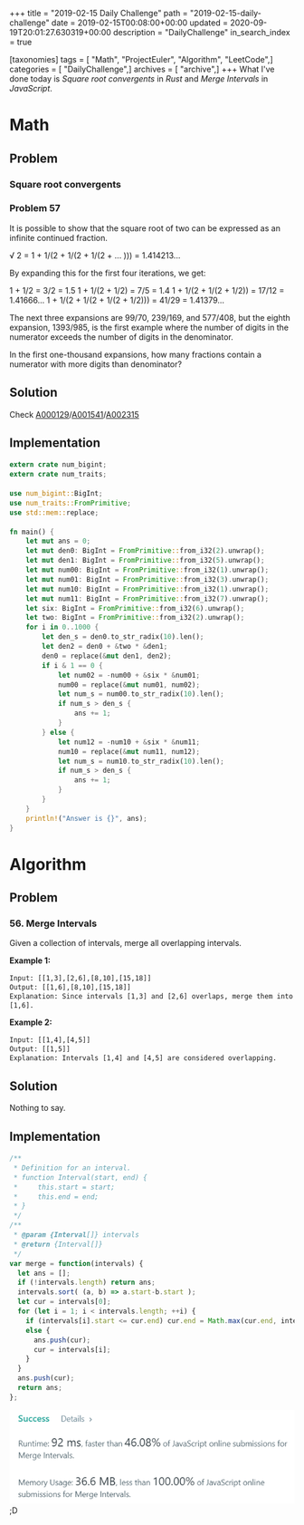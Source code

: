 +++
title = "2019-02-15 Daily Challenge"
path = "2019-02-15-daily-challenge"
date = 2019-02-15T00:08:00+00:00
updated = 2020-09-19T20:01:27.630319+00:00
description = "DailyChallenge"
in_search_index = true

[taxonomies]
tags = [ "Math", "ProjectEuler", "Algorithm", "LeetCode",]
categories = [ "DailyChallenge",]
archives = [ "archive",]
+++
What I've done today is *Square root convergents* in *Rust* and *Merge Intervals* in *JavaScript*.

<!--more-->

# Math

## Problem

### Square root convergents

### Problem 57

It is possible to show that the square root of two can be expressed as an infinite continued fraction.

√ 2 = 1 + 1/(2 + 1/(2 + 1/(2 + ... ))) = 1.414213...

By expanding this for the first four iterations, we get:

1 + 1/2 = 3/2 = 1.5
1 + 1/(2 + 1/2) = 7/5 = 1.4
1 + 1/(2 + 1/(2 + 1/2)) = 17/12 = 1.41666...
1 + 1/(2 + 1/(2 + 1/(2 + 1/2))) = 41/29 = 1.41379...

The next three expansions are 99/70, 239/169, and 577/408, but the eighth expansion, 1393/985, is the first example where the number of digits in the numerator exceeds the number of digits in the denominator.

In the first one-thousand expansions, how many fractions contain a numerator with more digits than denominator?

## Solution

Check [A000129](https://oeis.org/A000129)/[A001541](https://oeis.org/A001541)/[A002315](https://oeis.org/A002315)

## Implementation

```rust
extern crate num_bigint;
extern crate num_traits;

use num_bigint::BigInt;
use num_traits::FromPrimitive;
use std::mem::replace;

fn main() {
    let mut ans = 0;
    let mut den0: BigInt = FromPrimitive::from_i32(2).unwrap();
    let mut den1: BigInt = FromPrimitive::from_i32(5).unwrap();
    let mut num00: BigInt = FromPrimitive::from_i32(1).unwrap();
    let mut num01: BigInt = FromPrimitive::from_i32(3).unwrap();
    let mut num10: BigInt = FromPrimitive::from_i32(1).unwrap();
    let mut num11: BigInt = FromPrimitive::from_i32(7).unwrap();
    let six: BigInt = FromPrimitive::from_i32(6).unwrap();
    let two: BigInt = FromPrimitive::from_i32(2).unwrap();
    for i in 0..1000 {
        let den_s = den0.to_str_radix(10).len();
        let den2 = den0 + &two * &den1;
        den0 = replace(&mut den1, den2);
        if i & 1 == 0 {
            let num02 = -num00 + &six * &num01;
            num00 = replace(&mut num01, num02);
            let num_s = num00.to_str_radix(10).len();
            if num_s > den_s {
                ans += 1;
            }
        } else {
            let num12 = -num10 + &six * &num11;
            num10 = replace(&mut num11, num12);
            let num_s = num10.to_str_radix(10).len();
            if num_s > den_s {
                ans += 1;
            }
        }
    }
    println!("Answer is {}", ans);
}
```

# Algorithm

## Problem

### 56. Merge Intervals

Given a collection of intervals, merge all overlapping intervals.

**Example 1:**

```
Input: [[1,3],[2,6],[8,10],[15,18]]
Output: [[1,6],[8,10],[15,18]]
Explanation: Since intervals [1,3] and [2,6] overlaps, merge them into [1,6].
```

**Example 2:**

```
Input: [[1,4],[4,5]]
Output: [[1,5]]
Explanation: Intervals [1,4] and [4,5] are considered overlapping.
```

## Solution

Nothing to say.

## Implementation

```js
/**
 * Definition for an interval.
 * function Interval(start, end) {
 *     this.start = start;
 *     this.end = end;
 * }
 */
/**
 * @param {Interval[]} intervals
 * @return {Interval[]}
 */
var merge = function(intervals) {
  let ans = [];
  if (!intervals.length) return ans;
  intervals.sort( (a, b) => a.start-b.start );
  let cur = intervals[0];
  for (let i = 1; i < intervals.length; ++i) {
    if (intervals[i].start <= cur.end) cur.end = Math.max(cur.end, intervals[i].end);
    else {
      ans.push(cur);
      cur = intervals[i];
    }
  }
  ans.push(cur);
  return ans;
};
```

![haha](47.png);D